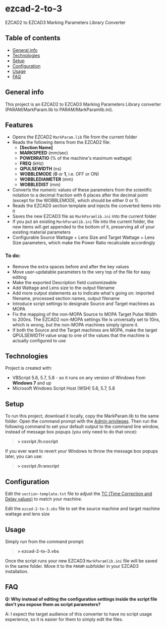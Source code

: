 # ezcad-2-to-3
EZCAD2 to EZCAD3 Marking Parameters Library Converter


## Table of contents
* [General info](#general-info)
* [Technologies](#technologies)
* [Setup](#setup)
* [Configuration](#configuration)
* [Usage](#usage)
* [FAQ](#faq)

## General info
This project is an EZCAD2 to EZCAD3 Marking Parameters Library converter (PARAM/MarkParam.lib to PARAM/MarkParamlib.ini).

## Features
* Opens the EZCAD2 `MarkParam.lib` file from the current folder
* Reads the following items from the EZCAD2 file:
  * **[Section Name]**
  * **MARKSPEED** (mm/sec)
  * **POWERRATIO** (% of the machine's maximum wattage)
  * **FREQ** (kHz)
  * **QPULSEWIDTH** (ns)
  * **WOBBLEMODE** (**0** or **1**, i.e. OFF or ON)
  * **WOBBLEDIAMETER** (mm)
  * **WOBBLEDIST** (mm)
* Converts the numeric values of these parameters from the scientific notation to a decimal fraction with 6 places after the decimal point (except for the WOBBLEMODE, which should be either 0 or 1).
* Reads the EZCAD3 section template and injects the converted items into it
* Saves the new EZCAD3 file as `MarkParamlib.ini` into the current folder
* If you put an existing `MarkParamlib.ini` file into the current folder, the new items will get appended to the bottom of it, preserving all of your existing material parameters
* Configurable Source Wattage + Lens Size and Target Wattage + Lens Size parameters, which make the Power Ratio recalculate accordingly

### To do:
* Remove the extra spaces before and after the key values
* Move user-updatable parameters to the very top of the file for easy editing
* Make the exported Description field customizeable
* Add Wattage and Lens size to the output filename
* Add more output statements as to indicate what's going on: imported filename, processed section names, output filename
* Introduce script settings to designate Source and Target machines as MOPA
* Fix the mapping of the non-MOPA Source to MOPA Target Pulse Width to 200ns. The EZCAD2 non-MOPA settings file is universally set to 10ns, which is wrong, but the non-MOPA machines simply ignore it.
* If both the Source and the Target machines are MOPA, make the target QPULSEWIDTH value snap to one of the values that the machine is actually configured to use

## Technologies
Project is created with:
* VBScript 5.6, 5.7, 5.8 - so it runs on any version of Windows from **Windows 7** and up
* Microsoft Windows Script Host (WSH) 5.6, 5.7, 5.8
	
## Setup
To run this project, download it locally, copy the MarkParam.lib to the same folder. Open the command prompt with the [Admin privileges](https://blog.techinline.com/2019/08/14/run-command-prompt-as-administrator-windows-10/). Then run the following command to set your default output to the command line window, instead of message box popups (you only need to do that once):

> **\> cscript /h:cscript**

If you ever want to revert your Windows to throw the message box popups later, you can use:

> **\> cscript /h:wscript**

## Configuration
Edit the `section-template.txt` file to adjust the [TC (Time Correction and Delay values)](https://www.youtube.com/watch?v=gFvbrNnvijo) to match your machine.  

Edit the `ezcad-2-to-3.vbs` file to set the source machine and target machine wattage and lens size

## Usage

Simply run from the command prompt:
> **\> ezcad-2-to-3.vbs**

Once the script runs your new EZCAD3 `MarkParamlib.ini` file will be saved in the same folder. Move it to the `PARAM` subfolder in your EZCAD3 installation.

## FAQ
**Q: Why instead of editing the configuration settings inside the script file don't you expose them as script parameters?**  

A: I expect the target audience of this converter to have no script usage experience, so it is easier for them to simply edit the files.
